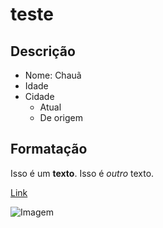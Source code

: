# teste

## Descrição

- Nome: Chauã
- Idade
- Cidade
    - Atual
    - De origem

## Formatação

Isso é um **texto**. Isso é *outro* texto.

[Link](www.google.com)

![Imagem](www.google.com/imagem.png)





